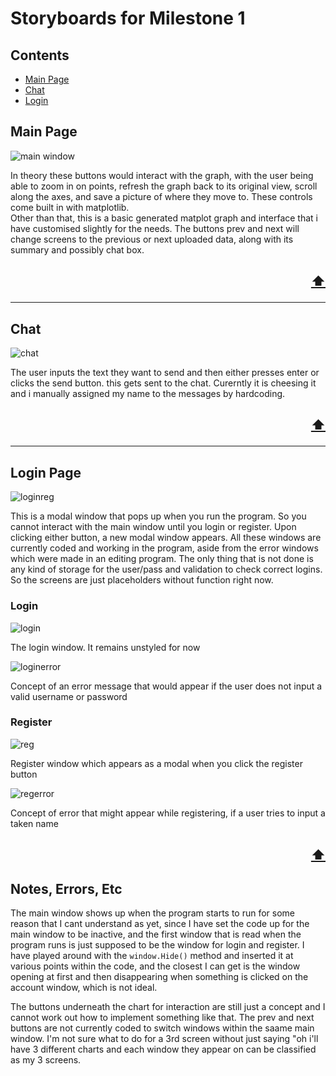 # Storyboards for Milestone 1

## Contents
- [Main Page](#main-page)  
- [Chat](#chat)  
- [Login](#login-page)  

## Main Page
![main window](https://raw.githubusercontent.com/d3aths/SDV602-Project/master/Milestone-1/storyboard/main%20window%20v3.png?token=AD26CGCOK64SHGCV52V6TOLBFRAUI)

In theory these buttons would interact with the graph, with the user being able to zoom in on points, refresh the graph back to its original view, scroll along the axes, and save a picture of where they move to. These controls come built in with matplotlib.  
Other than that, this is a basic generated matplot graph and interface that i have customised slightly for the needs. The buttons prev and next will change screens to the previous or next uploaded data, along with its summary and possibly chat box.

<h2 align="right">
  
[⬆](#contents)

---

## Chat
![chat](https://raw.githubusercontent.com/d3aths/SDV602-Project/master/Milestone-1/storyboard/project%20chat.gif?token=AD26CGBHZGNS5EZBZGHYXC3BFRBWK)

The user inputs the text they want to send and then either presses enter or clicks the send button. this gets sent to the chat. Curerntly it is cheesing it and i manually assigned my name to the messages by hardcoding.

<h2 align="right">
  
[⬆](#contents)

---
  
## Login Page
![loginreg](https://raw.githubusercontent.com/d3aths/SDV602-Project/master/Milestone-1/storyboard/loginreg.png?token=AD26CGB2UIAYRYHEZB72UATBGFW2Y)
  
This is a modal window that pops up when you run the program. So you cannot interact with the main window until you login or register. Upon clicking either button, a new modal window appears. All these windows are currently coded and working in the program, aside from the error windows which were made in an editing program. The only thing that is not done is any kind of storage for the user/pass and validation to check correct logins. So the screens are just placeholders without function right now.

### Login
![login](https://raw.githubusercontent.com/d3aths/SDV602-Project/master/Milestone-1/storyboard/login.png?token=AD26CGDJNRA3JTWQ5LLFR33BGFW2M)

The login window. It remains unstyled for now
  
![loginerror](https://raw.githubusercontent.com/d3aths/SDV602-Project/master/Milestone-1/storyboard/loginfailed.png?token=AD26CGANOMRBUNHOPGCFH73BGFXH6)
 
Concept of an error message that would appear if the user does not input a valid username or password
  
### Register
![reg](https://raw.githubusercontent.com/d3aths/SDV602-Project/master/Milestone-1/storyboard/reg.png?token=AD26CGEHIB7NG37XXCNLNQ3BGFXKY)
  
Register window which appears as a modal when you click the register button
  
![regerror](https://raw.githubusercontent.com/d3aths/SDV602-Project/master/Milestone-1/storyboard/regfailed.png?token=AD26CGGRF4B2IFT7CBMSZGTBGFXNE)
  
Concept of error that might appear while registering, if a user tries to input a taken name
  
<h2 align="right">
  
[⬆](#contents)
  
## Notes, Errors, Etc
The main window shows up when the program starts to run for some reason that I cant understand as yet, since I have set the code up for the main window to be inactive, and the first window that is read when the program runs is just supposed to be the window for login and register. I have played around with the `window.Hide()` method and inserted it at various points within the code, and the closest I can get is the window opening at first and then disappearing when something is clicked on the account window, which is not ideal.

The buttons underneath the chart for interaction are still just a concept and I cannot work out how to implement something like that.
The prev and next buttons are not currently coded to switch windows within the saame main window.
I'm not sure what to do for a 3rd screen without just saying "oh i'll have 3 different charts and each window they appear on can be classified as my 3 screens.
